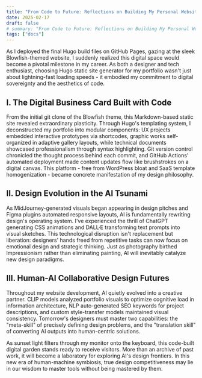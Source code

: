 ```yaml
---
title: "From Code to Future: Reflections on Building My Personal Website and AI-Driven Design"
date: 2025-02-17
draft: false
# summary: "From Code to Future: Reflections on Building My Personal Website and AI-Driven Design"
tags: ["docs"]
---
```


<!--## A sub-title -->

As I deployed the final Hugo build files on GitHub Pages, gazing at the sleek Blowfish-themed website, I suddenly realized this digital space would become a pivotal milestone in my career. As both a designer and tech enthusiast, choosing Hugo static site generator for my portfolio wasn't just about lightning-fast loading speeds - it embodied my commitment to digital sovereignty and the aesthetics of code.

## I. The Digital Business Card Built with Code

From the initial git clone of the Blowfish theme, this Markdown-based static site revealed extraordinary plasticity. Through Hugo's templating system, I deconstructed my portfolio into modular components: UX projects embedded interactive prototypes via shortcodes, graphic works self-organized in adaptive gallery layouts, while technical documents showcased professionalism through syntax highlighting. Git version control chronicled the thought process behind each commit, and GitHub Actions' automated deployment made content updates flow like brushstrokes on a digital canvas. This platform - free from WordPress bloat and SaaS template homogenization - became concrete manifestation of my design philosophy.

## II. Design Evolution in the AI Tsunami

As MidJourney-generated visuals began appearing in design pitches and Figma plugins automated responsive layouts, AI is fundamentally rewriting design's operating system. I've experienced the thrill of ChatGPT generating CSS animations and DALL·E transforming text prompts into visual sketches. This technological disruption isn't replacement but liberation: designers' hands freed from repetitive tasks can now focus on emotional design and strategic thinking. Just as photography birthed Impressionism rather than eliminating painting, AI will inevitably catalyze new design paradigms.

## III. Human-AI Collaborative Design Futures

Throughout my website development, AI quietly evolved into a creative partner. CLIP models analyzed portfolio visuals to optimize cognitive load in information architecture, NLP auto-generated SEO keywords for project descriptions, and custom style-transfer models maintained visual consistency. Tomorrow's designers must master two capabilities: the "meta-skill" of precisely defining design problems, and the "translation skill" of converting AI outputs into human-centric solutions.

As sunset light filters through my monitor onto the keyboard, this code-built digital garden stands ready to receive visitors. More than an archive of past work, it will become a laboratory for exploring AI's design frontiers. In this new era of human-machine symbiosis, true design competitiveness may lie in our wisdom to master tools without being mastered by them.